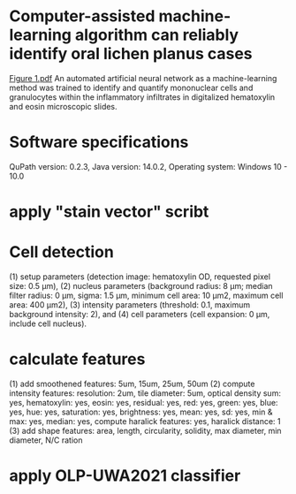 # Computer-assisted machine-learning algorithm can reliably identify oral lichen planus cases 
[Figure 1.pdf](https://github.com/UWA-DENTAL/OLP-UWA2021/files/6187143/Figure.1.pdf)
An automated artificial neural network as a machine-learning method was trained to identify and quantify mononuclear cells and granulocytes within the inflammatory infiltrates in digitalized hematoxylin and eosin microscopic slides. 
# Software specifications
QuPath version: 0.2.3, Java version: 14.0.2, Operating system: Windows 10  -  10.0
# apply "stain vector" scribt
# Cell detection
(1) setup parameters (detection image: hematoxylin OD, requested pixel size: 0.5 μm), (2) nucleus parameters (background radius: 8 μm; median filter radius: 0 μm, sigma: 1.5 μm, minimum cell area: 10 μm2, maximum cell area: 400 μm2), (3) intensity parameters (threshold: 0.1, maximum background intensity: 2), and (4) cell parameters (cell expansion: 0 µm, include cell nucleus). 
# calculate features
(1) add smoothened features: 5um, 15um, 25um, 50um (2) compute intensity features: resolution: 2um, tile diameter: 5um, optical density sum: yes, hematoxylin: yes, eosin: yes, residual: yes, red: yes, green: yes, blue: yes, hue: yes, saturation: yes, brightness: yes, mean: yes, sd: yes, min & max: yes, median: yes, compute haralick features: yes, haralick distance: 1 (3) add shape features: area, length, circularity, solidity, max diameter, min diameter, N/C ration
# apply OLP-UWA2021 classifier 
